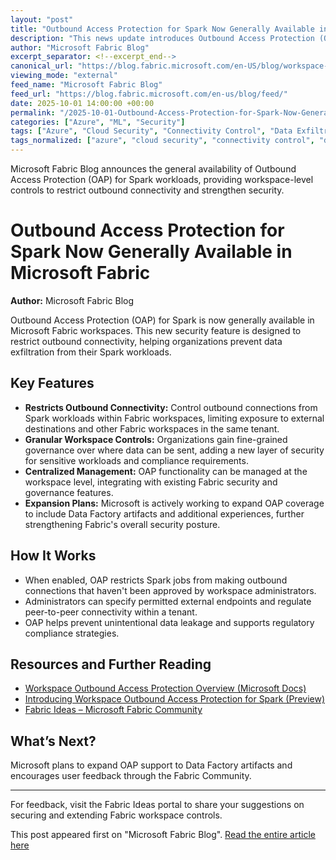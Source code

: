```yaml
---
layout: "post"
title: "Outbound Access Protection for Spark Now Generally Available in Microsoft Fabric"
description: "This news update introduces Outbound Access Protection (OAP) for Spark workloads in Microsoft Fabric workspaces, a security feature designed to restrict outbound connectivity and help prevent data exfiltration. Organizations can now govern how Spark jobs connect to external destinations and other Fabric workspaces within the same tenant. The announcement also shares plans to extend OAP support to Data Factory artifacts in future updates, emphasizing Microsoft's focus on granular security controls."
author: "Microsoft Fabric Blog"
excerpt_separator: <!--excerpt_end-->
canonical_url: "https://blog.fabric.microsoft.com/en-US/blog/workspace-outbound-access-protection-for-spark-is-now-generally-available/"
viewing_mode: "external"
feed_name: "Microsoft Fabric Blog"
feed_url: "https://blog.fabric.microsoft.com/en-us/blog/feed/"
date: 2025-10-01 14:00:00 +00:00
permalink: "/2025-10-01-Outbound-Access-Protection-for-Spark-Now-Generally-Available-in-Microsoft-Fabric.html"
categories: ["Azure", "ML", "Security"]
tags: ["Azure", "Cloud Security", "Connectivity Control", "Data Exfiltration", "Data Factory", "Fabric Workspaces", "General Availability", "Microsoft Fabric", "ML", "ML Workloads", "News", "Outbound Access Protection", "Security", "Spark", "Tenant Isolation", "Workspace Governance"]
tags_normalized: ["azure", "cloud security", "connectivity control", "data exfiltration", "data factory", "fabric workspaces", "general availability", "microsoft fabric", "ml", "ml workloads", "news", "outbound access protection", "security", "spark", "tenant isolation", "workspace governance"]
---
```


Microsoft Fabric Blog announces the general availability of Outbound Access Protection (OAP) for Spark workloads, providing workspace-level controls to restrict outbound connectivity and strengthen security.<!--excerpt_end-->

# Outbound Access Protection for Spark Now Generally Available in Microsoft Fabric

**Author:** Microsoft Fabric Blog

Outbound Access Protection (OAP) for Spark is now generally available in Microsoft Fabric workspaces. This new security feature is designed to restrict outbound connectivity, helping organizations prevent data exfiltration from their Spark workloads.

## Key Features

- **Restricts Outbound Connectivity:** Control outbound connections from Spark workloads within Fabric workspaces, limiting exposure to external destinations and other Fabric workspaces in the same tenant.
- **Granular Workspace Controls:** Organizations gain fine-grained governance over where data can be sent, adding a new layer of security for sensitive workloads and compliance requirements.
- **Centralized Management:** OAP functionality can be managed at the workspace level, integrating with existing Fabric security and governance features.
- **Expansion Plans:** Microsoft is actively working to expand OAP coverage to include Data Factory artifacts and additional experiences, further strengthening Fabric's overall security posture.

## How It Works

- When enabled, OAP restricts Spark jobs from making outbound connections that haven't been approved by workspace administrators.
- Administrators can specify permitted external endpoints and regulate peer-to-peer connectivity within a tenant.
- OAP helps prevent unintentional data leakage and supports regulatory compliance strategies.

## Resources and Further Reading

- [Workspace Outbound Access Protection Overview (Microsoft Docs)](https://learn.microsoft.com/fabric/security/workspace-outbound-access-protection-overview)
- [Introducing Workspace Outbound Access Protection for Spark (Preview)](https://blog.fabric.microsoft.com/blog/introducing-workspace-outbound-access-protection-for-spark-preview/)
- [Fabric Ideas – Microsoft Fabric Community](https://community.fabric.microsoft.com/t5/Fabric-Ideas/idb-p/fbc_ideas/label-name/fabric%20platform%20%7C%20security)

## What’s Next?

Microsoft plans to expand OAP support to Data Factory artifacts and encourages user feedback through the Fabric Community.

---

For feedback, visit the Fabric Ideas portal to share your suggestions on securing and extending Fabric workspace controls.

This post appeared first on "Microsoft Fabric Blog". [Read the entire article here](https://blog.fabric.microsoft.com/en-US/blog/workspace-outbound-access-protection-for-spark-is-now-generally-available/)
